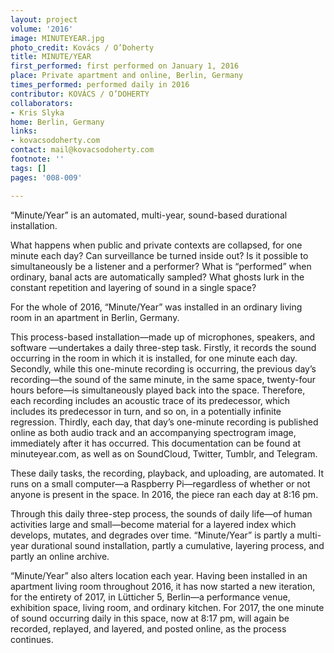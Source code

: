 ```yaml
---
layout: project
volume: '2016'
image: MINUTEYEAR.jpg
photo_credit: Kovács / O’Doherty
title: MINUTE/YEAR
first_performed: first performed on January 1, 2016
place: Private apartment and online, Berlin, Germany
times_performed: performed daily in 2016
contributor: KOVÁCS / O’DOHERTY
collaborators:
- Kris Slyka
home: Berlin, Germany
links:
- kovacsodoherty.com
contact: mail@kovacsodoherty.com
footnote: ''
tags: []
pages: '008-009'

---
```


“Minute/Year” is an automated, multi-year, sound-based durational installation.

What happens when public and private contexts are collapsed, for one minute each day? Can surveillance be turned inside out? Is it possible to simultaneously be a listener and a performer? What is “performed” when ordinary, banal acts are automatically sampled? What ghosts lurk in the constant repetition and layering of sound in a single space?

For the whole of 2016, “Minute/Year” was installed in an ordinary living room in an apartment in Berlin, Germany.

This process-based installation—made up of microphones, speakers, and software —undertakes a daily three-step task. Firstly, it records the sound occurring in the room in which it is installed, for one minute each day. Secondly, while this one-minute recording is occurring, the previous day’s recording—the sound of the same minute, in the same space, twenty-four hours before—is simultaneously played back into the space. Therefore, each recording includes an acoustic trace of its predecessor, which includes its predecessor in turn, and so on, in a potentially infinite regression. Thirdly, each day, that day’s one-minute recording is published online as both audio track and an accompanying spectrogram image, immediately after it has occurred. This documentation can be found at minuteyear.com, as well as on SoundCloud, Twitter, Tumblr, and Telegram.

These daily tasks, the recording, playback, and uploading, are automated. It runs on a small computer—a Raspberry Pi—regardless of whether or not anyone is present in the space. In 2016, the piece ran each day at 8:16 pm.

Through this daily three-step process, the sounds of daily life—of human activities large and small—become material for a layered index which develops, mutates, and degrades over time. “Minute/Year” is partly a multi-year durational sound installation, partly a cumulative, layering process, and partly an online archive.

“Minute/Year” also alters location each year. Having been installed in an apartment living room throughout 2016, it has now started a new iteration, for the entirety of 2017, in Lütticher 5, Berlin—a performance venue, exhibition space, living room, and ordinary kitchen. For 2017, the one minute of sound occurring daily in this space, now at 8:17 pm, will again be recorded, replayed, and layered, and posted online, as the process continues.

